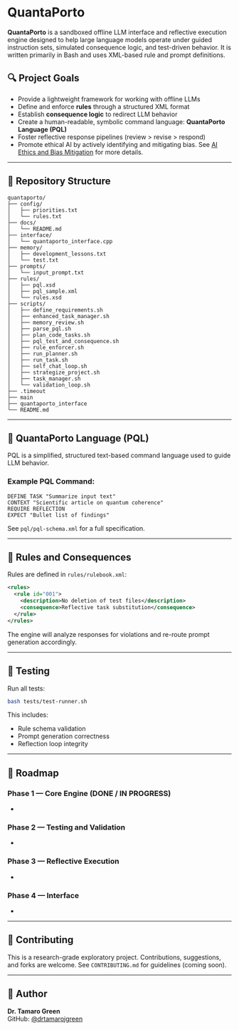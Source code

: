 # QuantaPorto

**QuantaPorto** is a sandboxed offline LLM interface and reflective execution engine designed to help large language models operate under guided instruction sets, simulated consequence logic, and test-driven behavior. It is written primarily in Bash and uses XML-based rule and prompt definitions.

## 🔍 Project Goals

- Provide a lightweight framework for working with offline LLMs
- Define and enforce **rules** through a structured XML format
- Establish **consequence logic** to redirect LLM behavior
- Create a human-readable, symbolic command language: **QuantaPorto Language (PQL)**
- Foster reflective response pipelines (review > revise > respond)
- Promote ethical AI by actively identifying and mitigating bias. See [AI Ethics and Bias Mitigation](ethics.md) for more details.

---

## 📁 Repository Structure

```
quantaporto/
├── config/
│   ├── priorities.txt
│   └── rules.txt
├── docs/
│   └── README.md
├── interface/
│   └── quantaporto_interface.cpp
├── memory/
│   ├── development_lessons.txt
│   └── test.txt
├── prompts/
│   └── input_prompt.txt
├── rules/
│   ├── pql.xsd
│   ├── pql_sample.xml
│   └── rules.xsd
├── scripts/
│   ├── define_requirements.sh
│   ├── enhanced_task_manager.sh
│   ├── memory_review.sh
│   ├── parse_pql.sh
│   ├── plan_code_tasks.sh
│   ├── pql_test_and_consequence.sh
│   ├── rule_enforcer.sh
│   ├── run_planner.sh
│   ├── run_task.sh
│   ├── self_chat_loop.sh
│   ├── strategize_project.sh
│   ├── task_manager.sh
│   └── validation_loop.sh
├── .timeout
├── main
├── quantaporto_interface
└── README.md
```

---

## 📐 QuantaPorto Language (PQL)

PQL is a simplified, structured text-based command language used to guide LLM behavior.

### Example PQL Command:

```
DEFINE TASK "Summarize input text"
CONTEXT "Scientific article on quantum coherence"
REQUIRE REFLECTION
EXPECT "Bullet list of findings"
```

See `pql/pql-schema.xml` for a full specification.

---

## 🚦 Rules and Consequences

Rules are defined in `rules/rulebook.xml`:

```xml
<rules>
  <rule id="001">
    <description>No deletion of test files</description>
    <consequence>Reflective task substitution</consequence>
  </rule>
</rules>
```

The engine will analyze responses for violations and re-route prompt generation accordingly.

---

## 🧪 Testing

Run all tests:

```bash
bash tests/test-runner.sh
```

This includes:

- Rule schema validation
- Prompt generation correctness
- Reflection loop integrity

---

## 🧭 Roadmap

### Phase 1 — Core Engine (DONE / IN PROGRESS)

-

### Phase 2 — Testing and Validation

-

### Phase 3 — Reflective Execution

-

### Phase 4 — Interface

-

---

## 🤝 Contributing

This is a research-grade exploratory project. Contributions, suggestions, and forks are welcome. See `CONTRIBUTING.md` for guidelines (coming soon).

---

## 🧠 Author

**Dr. Tamaro Green**\
GitHub: [@drtamarojgreen](https://github.com/drtamarojgreen)

